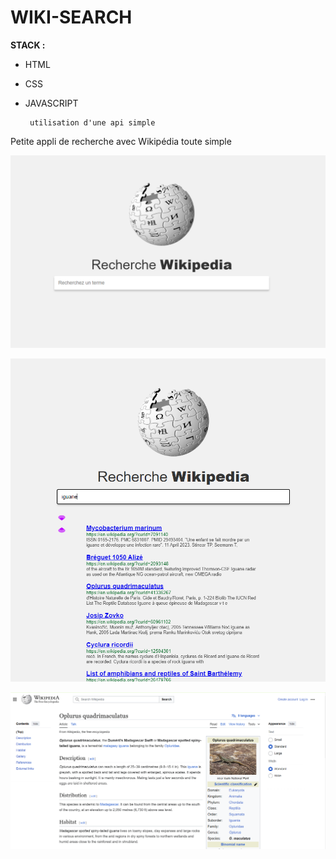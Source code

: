 # WIKI-SEARCH

**STACK :**
-  HTML
-  CSS
-  JAVASCRIPT

        utilisation d'une api simple

Petite appli de recherche avec Wikipédia toute simple

![alt text](image.png)

![alt text](image-1.png)

![alt text](image-2.png)